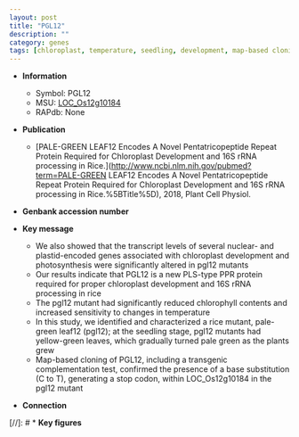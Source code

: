 ```yaml
---
layout: post
title: "PGL12"
description: ""
category: genes
tags: [chloroplast, temperature, seedling, development, map-based cloning, photosynthesis, R protein, chloroplast development]
---
```


* **Information**  
    + Symbol: PGL12  
    + MSU: [LOC_Os12g10184](http://rice.plantbiology.msu.edu/cgi-bin/ORF_infopage.cgi?orf=LOC_Os12g10184)  
    + RAPdb: None  

* **Publication**  
    + [PALE-GREEN LEAF12 Encodes A Novel Pentatricopeptide Repeat Protein Required for Chloroplast Development and 16S rRNA processing in Rice.](http://www.ncbi.nlm.nih.gov/pubmed?term=PALE-GREEN LEAF12 Encodes A Novel Pentatricopeptide Repeat Protein Required for Chloroplast Development and 16S rRNA processing in Rice.%5BTitle%5D), 2018, Plant Cell Physiol.

* **Genbank accession number**  

* **Key message**  
    + We also showed that the transcript levels of several nuclear- and plastid-encoded genes associated with chloroplast development and photosynthesis were significantly altered in pgl12 mutants
    + Our results indicate that PGL12 is a new PLS-type PPR protein required for proper chloroplast development and 16S rRNA processing in rice
    + The pgl12 mutant had significantly reduced chlorophyll contents and increased sensitivity to changes in temperature
    + In this study, we identified and characterized a rice mutant, pale-green leaf12 (pgl12); at the seedling stage, pgl12 mutants had yellow-green leaves, which gradually turned pale green as the plants grew
    + Map-based cloning of PGL12, including a transgenic complementation test, confirmed the presence of a base substitution (C to T), generating a stop codon, within LOC_Os12g10184 in the pgl12 mutant

* **Connection**  

[//]: # * **Key figures**  


